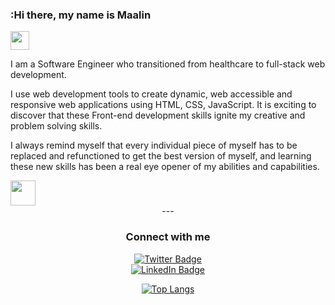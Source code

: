 
### :Hi there, my name is Maalin 
<img src="https://media.giphy.com/media/hvRJCLFzcasrR4ia7z/giphy.gif" width="30px"/>
</h1></div>  
<p></div>I am a Software Engineer who transitioned from healthcare to full-stack web development.</p>

<p>I use web development tools to create dynamic, web accessible and responsive web applications using HTML, CSS, JavaScript. It is exciting to discover that these Front-end development skills ignite my creative and problem solving skills.</p>

<p>I always remind myself that every individual piece of myself has to be replaced and refunctioned to get the best version of myself, and learning these new skills has been a real eye opener of my abilities and capabilities.</p>
<img src="https://media.giphy.com/media/WUlplcMpOCEmTGBtBW/giphy.gif" width="40"> 
</div>
<div id="badges" align="center">
---
  
### Connect with me

<div><a href="https://twitter.com/moi2009">
  <img src="https://img.shields.io/badge/Twitter-blue?style=for-the-badge&logo=twitter&logoColor=white" alt="Twitter Badge"/>
</a></div>
<div><a href=""https://www.linkedin.com/in/maalin-o-801a841b3/">
  <img src="https://img.shields.io/badge/LinkedIn-blue?style=for-the-badge&logo=LinkedIn&logoColor=white" alt="LinkedIn Badge"/>
</a></div>
<div><img src="https://komarev.com/ghpvc/?username=maogaja&style=flat-square&color=blue" alt=""/></div>
     <div>
  
[![Top Langs](https://github-readme-stats.vercel.app/api/top-langs/?username=maogaja&layout=compact&theme=vision-friendly-dark)](https://github.com/maogaja/github-readme-stats)




















<!--
**maogaja/maogaja** is a ✨ _special_ ✨ repository because its `README.md` (this file) appears on your GitHub profile.

Here are some ideas to get you started:

- 🔭 I’m currently working on ...
- 🌱 I’m currently learning ...
- 👯 I’m looking to collaborate on ...
- 🤔 I’m looking for help with ...
- 💬 Ask me about ...
- 📫 How to reach me: ...
- 😄 Pronouns: ...
- ⚡ Fun fact: ...
-->
